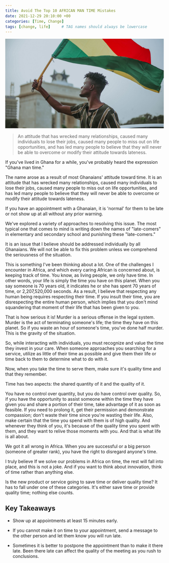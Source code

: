 ```yaml
---
title: Avoid The Top 10 AFRICAN MAN TIME Mistakes
date: 2021-12-29 20:10:00 +00
categories: [Time, Change]
tags: [change, life]     # TAG names should always be lowercase
---
```


![Ghana](/assets/img/ghana.jpg)

> An attitude that has wrecked many relationships, caused many individuals to lose their jobs, caused many people to miss out on life opportunities, and has led many people to believe that they will never be able to overcome or modify their attitude towards lateness.

If you've lived in Ghana for a while, you've probably heard the expression "Ghana man time."

The name arose as a result of most Ghanaians' attitude toward time. It is an attitude that has wrecked many relationships, caused many individuals to lose their jobs, caused many people to miss out on life opportunities, and has led many people to believe that they will never be able to overcome or modify their attitude towards lateness.

If you have an appointment with a Ghanaian, it is 'normal' for them to be late or not show up at all without any prior warning.

We've explored a variety of approaches to resolving this issue. The most typical one that comes to mind is writing down the names of "late-comers" in elementary and secondary school and punishing these "late-comers."

It is an issue that I believe should be addressed individually by all Ghanaians. We will not be able to fix this problem unless we comprehend the seriousness of the situation.

This is something I've been thinking about a lot. One of the challenges I encounter in Africa, and which every caring African is concerned about, is keeping track of time. You know, as living people, we only have time. In other words, your life is simply the time you have on this planet. When you say someone is 70 years old, it indicates he or she has spent 70 years of time, or 2,207,520,000 seconds. As a result, I believe that respecting any human being requires respecting their time. If you insult their time, you are disrespecting the entire human person, which implies that you don't mind squandering that moment of their life that has been given to you.

That is how serious it is! Murder is a serious offense in the legal system. Murder is the act of terminating someone's life; the time they have on this planet. So if you waste an hour of someone's time, you've done half murder. This is the gravity of the situation.

So, while interacting with individuals, you must recognize and value the time they invest in your care. When someone approaches you searching for a service, utilize as little of their time as possible and give them their life or time back to them to determine what to do with it.

Now, when you take the time to serve them, make sure it's quality time and that they remember.

Time has two aspects: the shared quantity of it and the quality of it.

You have no control over quantity, but you do have control over quality. So, if you have the opportunity to assist someone within the time they have given you and share a portion of their time, take advantage of it as soon as feasible. If you need to prolong it, get their permission and demonstrate compassion; don't waste their time since you're wasting their life. Also, make certain that the time you spend with them is of high quality. And whenever they think of you, it's because of the quality time you spent with them, and they want to relive those moments with you. And that is what life is all about.

We got it all wrong in Africa. When you are successful or a big person (someone of greater rank), you have the right to disregard anyone's time.

I truly believe If we solve our problems in Africa on time, the rest will fall into place, and this is not a joke. And if you want to think about innovation, think of time rather than anything else.

Is the new product or service going to save time or deliver quality time? It has to fall under one of these categories. It's either save time or provide quality time; nothing else counts.

## Key Takeaways

- Show up at appointments at least 15 minutes early.

- If you cannot make it on time to your appointment, send a message to the other person and let them know you will run late.

- Sometimes it is better to postpone the appointment than to make it there late. Been there late can affect the quality of the meeting as you rush to conclusions.
